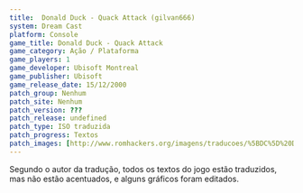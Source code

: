 ```yaml
---
title:  Donald Duck - Quack Attack (gilvan666)
system: Dream Cast
platform: Console
game_title: Donald Duck - Quack Attack
game_category: Ação / Plataforma
game_players: 1
game_developer: Ubisoft Montreal
game_publisher: Ubisoft
game_release_date: 15/12/2000
patch_group: Nenhum
patch_site: Nenhum
patch_version: ???
patch_release: undefined
patch_type: ISO traduzida
patch_progress: Textos
patch_images: [http://www.romhackers.org/imagens/traducoes/%5BDC%5D%20Donald%20Duck%20-%20Quack%20Attack%20-%20gilvan666%20-%201.jpg,http://www.romhackers.org/imagens/traducoes/%5BDC%5D%20Donald%20Duck%20-%20Quack%20Attack%20-%20gilvan666%20-%202.jpg,http://www.romhackers.org/imagens/traducoes/%5BDC%5D%20Donald%20Duck%20-%20Quack%20Attack%20-%20gilvan666%20-%203.jpg]
---
```

Segundo o autor da tradução, todos os textos do jogo estão traduzidos, mas não estão acentuados, e alguns gráficos foram editados.